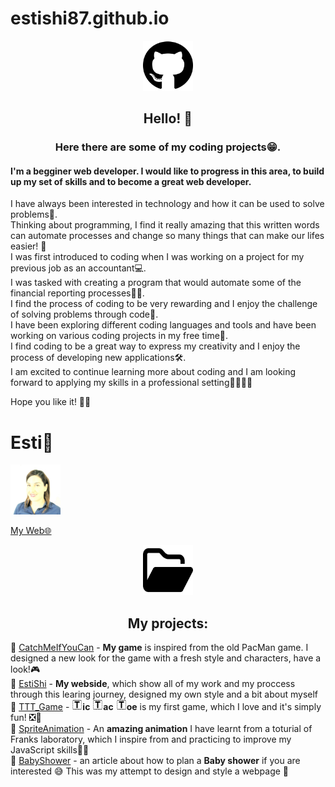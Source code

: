 # estishi87.github.io 
<!-- PIC --> <div align="center">
  <a href="https://estishi87.github.io/EstiShi/">
    <img src="images/github.svg" alt="Logo" width="80" height="80">
  </a>


## Hello! 👋<br >
  ### Here there are some of my coding projects😁. <br ></div>
#### I'm a begginer web developer. I would like to progress in this area, to build up my set of skills and to become a great web developer.<br > 
I have always been interested in technology and how it can be used to solve problems💫.<br >
Thinking about programming, I find it really amazing that this written words can automate processes and change so many things that can make our lifes easier! 🦾<br >
I was first introduced to coding when I was working on a project for my previous job as an accountant💻.<br >
I was tasked with creating a program that would automate some of the financial reporting processes🕵️‍♀️.<br >
I find the process of coding to be very rewarding and I enjoy the challenge of solving problems through code🔀.<br >
I have been exploring different coding languages and tools and have been working on various coding projects in my free time🧐.<br >
I find coding to be a great way to express my creativity and I enjoy the process of developing new applications🛠️.<br >
I am excited to continue learning more about coding and I am looking forward to applying my skills in a professional setting🏅🥉🥈🥇<br >

Hope you like it! 🙌🏻

# Esti🎀<br />
<!-- PIC --> <div align="left">
  <a href="https://estishi87.github.io/EstiShi/">
    <img src="images/Esti.jpeg" alt="Logo" width="80" height="80">
  </a> <br >
  
[My Web🌐](https://estishi87.github.io/EstiShi/)
<br >
<!-- PIC --> <div align="center">
  <a href="https://estishi87.github.io/EstiShi/">
    <img src="images/folder-open.svg" alt="Logo" width="80" height="80">
  </a> <br >
  
## My projects:<br ></div>

📂 [CatchMeIfYouCan](https://estishi87.github.io/CatchMeIfYouCan/) - **My game** is inspired from the old PacMan game. I designed a new look for the game with a fresh style and characters, have a look!🎮<br >
📂 [EstiShi](https://estishi87.github.io/EstiShi/) - **My webside**, which show all of my work and my proccess through this learing journey, designed my own style and a bit about myself <br >
📂 [TTT_Game](https://estishi87.github.io/TTT_Game/) - <img src="images/letter-t.png" alt="Logo" width="17" height="17">**ic** <img src="images/letter-t.png" alt="Logo" width="17" height="17">**ac** <img src="images/letter-t.png" alt="Logo" width="17" height="17">**oe** is my first game, which I love and it's simply fun! ❎🔴 <br >
📂 [SpriteAnimation](https://estishi87.github.io/SpriteAnimation/) - An **amazing animation** I have learnt from a toturial of Franks laboratory, which I inspire from and practicing to improve my JavaScript skills👩‍💻<br >
📂 [BabyShower](https://estishi87.github.io/BabyShower/) - an article about how to plan a **Baby shower** if you are interested 😅
This was my attempt to design and style a webpage 🎨<br >

